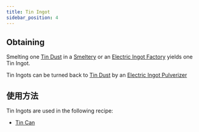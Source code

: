 ```yaml
---
title: Tin Ingot
sidebar_position: 4
---
```


## Obtaining

Smelting one [Tin Dust](Tin-Dust) in a [Smeltery](Smeltery) or an [Electric Ingot Factory](Electric-Ingot-Factory) yields one Tin Ingot.

Tin Ingots can be turned back to [Tin Dust](Tin-Dust) by an [Electric Ingot Pulverizer](Electric-Ingot-Pulverizer)

## 使用方法

Tin Ingots are used in the following recipe:

* [Tin Can](Miscellaneous-Items)
